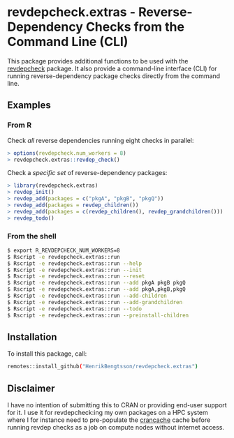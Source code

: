 # revdepcheck.extras - Reverse-Dependency Checks from the Command Line (CLI)

This package provides additional functions to be used with the [revdepcheck] package.  It also provide a command-line interface (CLI) for running reverse-dependency package checks directly from the command line.


## Examples

### From R

Check _all_ reverse dependencies running eight checks in parallel:

```r
> options(revdepcheck.num_workers = 8)
> revdepcheck.extras::revdep_check()
```


Check a _specific set_ of reverse-dependency packages:

```r
> library(revdepcheck.extras)
> revdep_init()
> revdep_add(packages = c("pkgA", "pkgB", "pkgQ"))
> revdep_add(packages = revdep_children())
> revdep_add(packages = c(revdep_children(), revdep_grandchildren()))
> revdep_todo()
```


### From the shell

```sh
$ export R_REVDEPCHECK_NUM_WORKERS=8
$ Rscript -e revdepcheck.extras::run
$ Rscript -e revdepcheck.extras::run --help
$ Rscript -e revdepcheck.extras::run --init
$ Rscript -e revdepcheck.extras::run --reset
$ Rscript -e revdepcheck.extras::run --add pkgA pkgB pkgQ
$ Rscript -e revdepcheck.extras::run --add pkgA,pkgB,pkgQ
$ Rscript -e revdepcheck.extras::run --add-children
$ Rscript -e revdepcheck.extras::run --add-grandchildren
$ Rscript -e revdepcheck.extras::run --todo
$ Rscript -e revdepcheck.extras::run --preinstall-children
```


## Installation

To install this package, call:

```sh
remotes::install_github("HenrikBengtsson/revdepcheck.extras")
```


## Disclaimer

I have no intention of submitting this to CRAN or providing end-user support
for it.  I use it for revdepcheck:ing my own packages on a HPC system where
I for instance need to pre-populate the [crancache] cache before running
revdep checks as a job on compute nodes without internet access.


[crancache]: https://github.com/r-lib/crancache
[revdepcheck]: https://github.com/r-lib/revdepcheck
